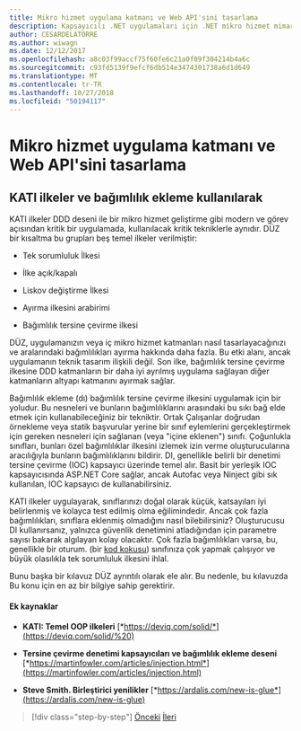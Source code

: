 ```yaml
---
title: Mikro hizmet uygulama katmanı ve Web API'sini tasarlama
description: Kapsayıcılı .NET uygulamaları için .NET mikro hizmet mimarisi | Mikro hizmet uygulama katmanı ve Web API'sini tasarlama
author: CESARDELATORRE
ms.author: wiwagn
ms.date: 12/12/2017
ms.openlocfilehash: a8c03f99accf75f60fe6c21a0f09f304214b4a6c
ms.sourcegitcommit: c93fd5139f9efcf6db514e3474301738a6d1d649
ms.translationtype: MT
ms.contentlocale: tr-TR
ms.lasthandoff: 10/27/2018
ms.locfileid: "50194117"
---
```

# <a name="designing-the-microservice-application-layer-and-web-api"></a>Mikro hizmet uygulama katmanı ve Web API'sini tasarlama

## <a name="using-solid-principles-and-dependency-injection"></a>KATI ilkeler ve bağımlılık ekleme kullanılarak

KATI ilkeler DDD deseni ile bir mikro hizmet geliştirme gibi modern ve görev açısından kritik bir uygulamada, kullanılacak kritik tekniklerle aynıdır. DÜZ bir kısaltma bu grupları beş temel ilkeler verilmiştir:

-   Tek sorumluluk İlkesi

-   İlke açık/kapalı

-   Liskov değiştirme İlkesi

-   Ayırma ilkesini arabirimi

-   Bağımlılık tersine çevirme ilkesi

DÜZ, uygulamanızın veya iç mikro hizmet katmanları nasıl tasarlayacağınızı ve aralarındaki bağımlılıkları ayırma hakkında daha fazla. Bu etki alanı, ancak uygulamanın teknik tasarım ilişkili değil. Son ilke, bağımlılık tersine çevirme ilkesine DDD katmanların bir daha iyi ayrılmış uygulama sağlayan diğer katmanların altyapı katmanını ayırmak sağlar.

Bağımlılık ekleme (dı) bağımlılık tersine çevirme ilkesini uygulamak için bir yoludur. Bu nesneleri ve bunların bağımlılıklarını arasındaki bu sıkı bağ elde etmek için kullanabileceğiniz bir tekniktir. Ortak Çalışanlar doğrudan örnekleme veya statik başvurular yerine bir sınıf eylemlerini gerçekleştirmek için gereken nesneleri için sağlanan (veya "içine eklenen") sınıfı. Çoğunlukla sınıfları, bunları özel bağımlılıklar ilkesini izlemek izin verme oluşturucularına aracılığıyla bunların bağımlılıklarını bildirir. DI, genellikle belirli bir denetimi tersine çevirme (IOC) kapsayıcı üzerinde temel alır. Basit bir yerleşik IOC kapsayıcısında ASP.NET Core sağlar, ancak Autofac veya Ninject gibi sık kullanılan, IOC kapsayıcı de kullanabilirsiniz.

KATI ilkeler uygulayarak, sınıflarınızı doğal olarak küçük, katsayıları iyi belirlenmiş ve kolayca test edilmiş olma eğilimindedir. Ancak çok fazla bağımlılıkları, sınıflara eklenmiş olmadığını nasıl bilebilirsiniz? Oluşturucusu DI kullanırsanız, yalnızca güvenlik denetimini atladığından için parametre sayısı bakarak algılayan kolay olacaktır. Çok fazla bağımlılıkları varsa, bu, genellikle bir oturum. (bir [kod kokusu](https://deviq.com/code-smells/)) sınıfınıza çok yapmak çalışıyor ve büyük olasılıkla tek sorumluluk ilkesini ihlal.

Bunu başka bir kılavuz DÜZ ayrıntılı olarak ele alır. Bu nedenle, bu kılavuzda Bu konu için en az bir bilgiye sahip gerektirir.

#### <a name="additional-resources"></a>Ek kaynaklar

-   **KATI: Temel OOP ilkeleri**
    [*https://deviq.com/solid/*](https://deviq.com/solid/%20)

-   **Tersine çevirme denetimi kapsayıcıları ve bağımlılık ekleme deseni**
    [*https://martinfowler.com/articles/injection.html*](https://martinfowler.com/articles/injection.html)

-   **Steve Smith. Birleştirici yenilikler**
    [*https://ardalis.com/new-is-glue*](https://ardalis.com/new-is-glue)


>[!div class="step-by-step"]
[Önceki](nosql-database-persistence-infrastructure.md)
[İleri](microservice-application-layer-implementation-web-api.md)
